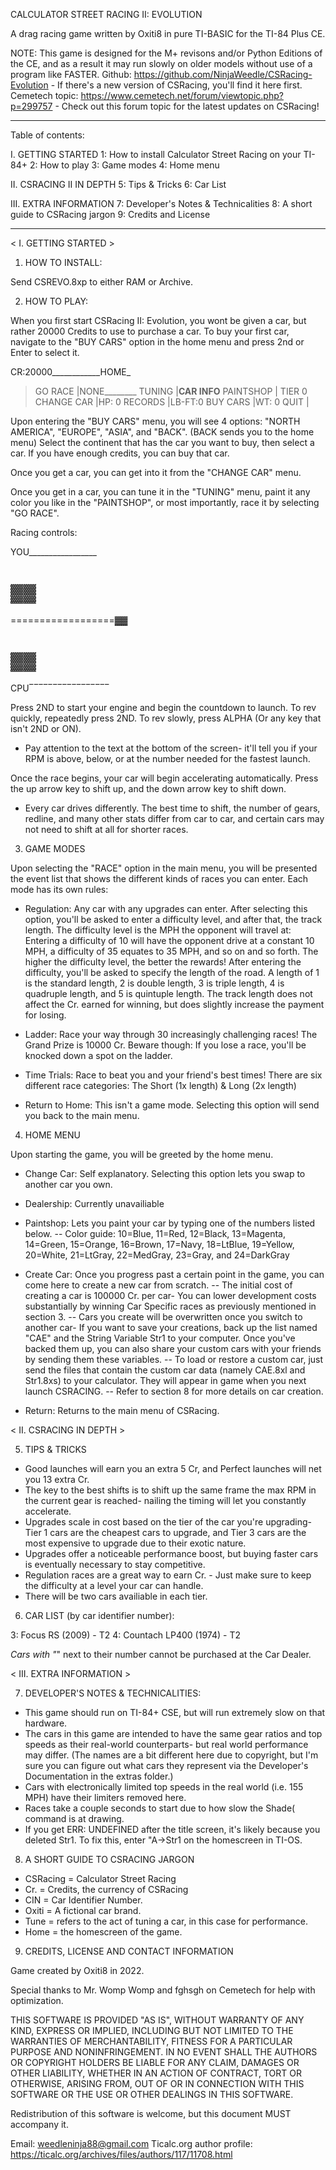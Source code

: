 CALCULATOR STREET RACING II: EVOLUTION

A drag racing game written by Oxiti8 in pure TI-BASIC for the TI-84 Plus CE.

NOTE: This game is designed for the M+ revisons and/or Python Editions of the CE, and as a result it may run slowly on older models without use of a program like FASTER.
Github: https://github.com/NinjaWeedle/CSRacing-Evolution - If there's a new version of CSRacing, you'll find it here first.
Cemetech topic: https://www.cemetech.net/forum/viewtopic.php?p=299757 - Check out this forum topic for the latest updates on CSRacing!
_________________________________________________________
Table of contents:

I. GETTING STARTED
 1: How to install Calculator Street Racing on your TI-84+
 2: How to play
 3: Game modes
 4: Home menu

II. CSRACING II IN DEPTH
 5: Tips & Tricks 
 6: Car List

III. EXTRA INFORMATION
 7: Developer's Notes & Technicalities
 8: A short guide to CSRacing jargon
 9: Credits and License
_________________________________________________________

< I. GETTING STARTED >


1. HOW TO INSTALL:

Send CSREVO.8xp to either RAM or Archive.


2. HOW TO PLAY:

When you first start CSRacing II: Evolution, you wont be given a car, but rather 20000 Credits to use to purchase a car.
To buy your first car, navigate to the "BUY CARS" option in the home menu and press 2nd or Enter to select it.

CR:20000____________HOME_
>GO RACE    |NONE________
 TUNING     |__CAR INFO__
 PAINTSHOP  |    TIER 0
 CHANGE CAR |HP:   0
 RECORDS    |LB-FT:0
 BUY CARS   |WT:   0
 QUIT       |

Upon entering the "BUY CARS" menu, you will see 4 options: "NORTH AMERICA", "EUROPE", "ASIA", and "BACK". (BACK sends you to the home menu)
Select the continent that has the car you want to buy, then select a car.
If you have enough credits, you can buy that car.

Once you get a car, you can get into it from the "CHANGE CAR" menu.

Once you get in a car, you can tune it in the "TUNING" menu, paint it any color you like in the "PAINTSHOP", or most importantly, race it by selecting "GO RACE".


Racing controls: 

YOU_________________
#                 ▓▓
==================▓▓
#                 ▓▓
CPU‾‾‾‾‾‾‾‾‾‾‾‾‾‾‾‾‾

Press 2ND to start your engine and begin the countdown to launch. To rev quickly, repeatedly press 2ND. To rev slowly, press ALPHA (Or any key that isn't 2ND or ON). 
 - Pay attention to the text at the bottom of the screen- it'll tell you if your RPM is above, below, or at the number needed for the fastest launch.

Once the race begins, your car will begin accelerating automatically. Press the up arrow key to shift up, and the down arrow key to shift down.
 - Every car drives differently. The best time to shift, the number of gears, redline, and many other stats differ from car to car, and certain cars may not need to shift at all for shorter races.


3. GAME MODES

Upon selecting the "RACE" option in the main menu, you will be presented the event list that shows the different kinds of races you can enter.
Each mode has its own rules:
 
- Regulation: Any car with any upgrades can enter. After selecting this option, you'll be asked to enter a difficulty level, and after that, the track length.
The difficulty level is the MPH the opponent will travel at: Entering a difficulty of 10 will have the opponent drive at a constant 10 MPH, a difficulty of 35 equates to 35 MPH, and so on and so forth.
The higher the difficulty level, the better the rewards!
After entering the difficulty, you'll be asked to specify the length of the road. A length of 1 is the standard length, 2 is double length, 3 is triple length, 4 is quadruple length, and 5 is quintuple length. The track length does not affect the Cr. earned for winning, but does slightly increase the payment for losing.

- Ladder: Race your way through 30 increasingly challenging races! The Grand Prize is 10000 Cr. Beware though: If you lose a race, you'll be knocked down a spot on the ladder.

- Time Trials: Race to beat you and your friend's best times! There are six different race categories: The Short (1x length) & Long (2x length)
   
- Return to Home: This isn't a game mode. Selecting this option will send you back to the main menu.

4. HOME MENU

Upon starting the game, you will be greeted by the home menu.



 - Change Car: Self explanatory. Selecting this option lets you swap to another car you own. 

 - Dealership: Currently unavailiable

 - Paintshop: Lets you paint your car by typing one of the numbers listed below. 
   -- Color guide: 10=Blue, 11=Red, 12=Black, 13=Magenta, 14=Green, 15=Orange, 16=Brown, 17=Navy, 18=LtBlue, 19=Yellow, 20=White, 21=LtGray, 22=MedGray, 23=Gray, and 24=DarkGray

 - Create Car: Once you progress past a certain point in the game, you can come here to create a new car from scratch. 
   -- The initial cost of creating a car is 100000 Cr. per car- You can lower development costs substantially by winning Car Specific races as previously mentioned in section 3.
   -- Cars you create will be overwritten once you switch to another car- If you want to save your creations, back up the list named "CAE" and the String Variable Str1 to your computer. Once you've backed them up, you can also share your custom cars with your friends by sending them these variables.
   -- To load or restore a custom car, just send the files that contain the custom car data (namely CAE.8xl and Str1.8xs) to your calculator. They will appear in game when you next launch CSRACING. 
   -- Refer to section 8 for more details on car creation.

 - Return: Returns to the main menu of CSRacing.

< II. CSRACING IN DEPTH >


5. TIPS & TRICKS

 - Good launches will earn you an extra 5 Cr, and Perfect launches will net you 13 extra Cr.
 - The key to the best shifts is to shift up the same frame the max RPM in the current gear is reached- nailing the timing will let you constantly accelerate.
 - Upgrades scale in cost based on the tier of the car you're upgrading- Tier 1 cars are the cheapest cars to upgrade, and Tier 3 cars are the most expensive to upgrade due to their exotic nature.
 - Upgrades offer a noticeable performance boost, but buying faster cars is eventually necessary to stay competitive.
 - Regulation races are a great way to earn Cr. - Just make sure to keep the difficulty at a level your car can handle.
 - There will be two cars availiable in each tier.



6. CAR LIST (by car identifier number):

3: Focus RS (2009) - T2
4: Countach LP400 (1974) - T2

*Cars with "*" next to their number cannot be purchased at the Car Dealer.



< III. EXTRA INFORMATION >


7. DEVELOPER'S NOTES & TECHNICALITIES:

 - This game should run on TI-84+ CSE, but will run extremely slow on that hardware.
 - The cars in this game are intended to have the same gear ratios and top speeds as their real-world counterparts- but real world performance may differ. (The names are a bit different here due to copyright, but I'm sure you can figure out what cars they represent via the Developer's Documentation in the extras folder.)
 - Cars with electronically limited top speeds in the real world (i.e. 155 MPH) have their limiters removed here.
 - Races take a couple seconds to start due to how slow the Shade( command is at drawing.
 - If you get ERR: UNDEFINED after the title screen, it's likely because you deleted Str1. To fix this, enter "A->Str1 on the homescreen in TI-OS.


8. A SHORT GUIDE TO CSRACING JARGON

 - CSRacing = Calculator Street Racing
 - Cr. = Credits, the currency of CSRacing
 - CIN = Car Identifier Number.
 - Oxiti = A fictional car brand. 
 - Tune = refers to the act of tuning a car, in this case for performance.
 - Home = the homescreen of the game.


9. CREDITS, LICENSE AND CONTACT INFORMATION

Game created by Oxiti8 in 2022.

Special thanks to Mr. Womp Womp and fghsgh on Cemetech for help with optimization.


THIS SOFTWARE IS PROVIDED "AS IS", WITHOUT WARRANTY OF ANY KIND, EXPRESS OR
IMPLIED, INCLUDING BUT NOT LIMITED TO THE WARRANTIES OF MERCHANTABILITY,
FITNESS FOR A PARTICULAR PURPOSE AND NONINFRINGEMENT. IN NO EVENT SHALL THE
AUTHORS OR COPYRIGHT HOLDERS BE LIABLE FOR ANY CLAIM, DAMAGES OR OTHER
LIABILITY, WHETHER IN AN ACTION OF CONTRACT, TORT OR OTHERWISE, ARISING FROM,
OUT OF OR IN CONNECTION WITH THIS SOFTWARE OR THE USE OR OTHER DEALINGS IN THIS
SOFTWARE.

Redistribution of this software is welcome, but this document MUST accompany it.

Email: weedleninja88@gmail.com
Ticalc.org author profile: https://ticalc.org/archives/files/authors/117/11708.html

